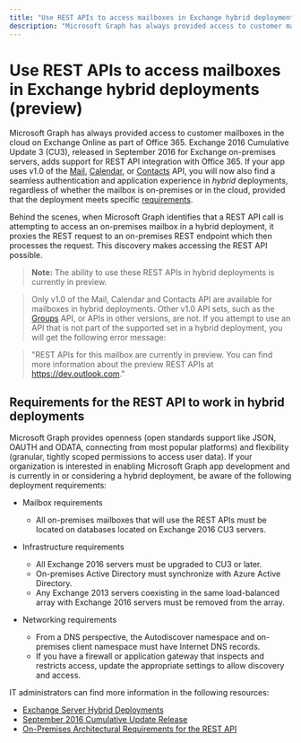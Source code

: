 ```yaml
---
title: "Use REST APIs to access mailboxes in Exchange hybrid deployments (preview)"
description: "Microsoft Graph has always provided access to customer mailboxes in the cloud on Exchange Online as part of Office 365."
---
```


# Use REST APIs to access mailboxes in Exchange hybrid deployments (preview)

Microsoft Graph has always provided access to customer mailboxes in the cloud on Exchange Online as part of Office 365.
Exchange 2016 Cumulative Update 3 (CU3), released in September 2016 for Exchange on-premises servers, adds support for 
REST API integration with Office 365. If your app uses v1.0 of the 
[Mail](/graph/api/resources/message?view=graph-rest-1.0), 
[Calendar](/graph/api/resources/calendar?view=graph-rest-1.0), or 
[Contacts](/graph/api/resources/contact?view=graph-rest-1.0) API, you will now also find a seamless 
authentication and application experience in _hybrid_ deployments, regardless of whether the mailbox 
is on-premises or in the cloud, provided that the deployment meets specific [requirements](#requirements-for-the-rest-api-to-work-in-hybrid-deployments). 


Behind the scenes, when Microsoft Graph identifies that a REST API call is attempting to access an on-premises 
mailbox in a hybrid deployment, it proxies the REST request to an on-premises REST endpoint which then processes
the request. This discovery makes accessing the REST API possible.

>**Note:** The ability to use these REST APIs in hybrid deployments is currently in preview.

>Only v1.0 of the Mail, Calendar and Contacts API are available for mailboxes in hybrid deployments. Other v1.0 API sets, 
such as the [Groups](/graph/api/resources/group?view=graph-rest-1.0) API, or APIs in other versions, 
are not. If you attempt to use an API that is not part of the supported set in a hybrid deployment, you will get the following error message:

>"REST APIs for this mailbox are currently in preview. You can find more information about the preview REST APIs at https://dev.outlook.com."

## Requirements for the REST API to work in hybrid deployments

Microsoft Graph provides openness (open standards support like JSON, OAUTH and ODATA, connecting from most popular platforms)
and flexibility (granular, tightly scoped permissions to access user data). 
If your organization is interested in enabling Microsoft Graph app development and is currently in or considering a hybrid deployment, 
be aware of the following deployment requirements:

- Mailbox requirements

  - All on-premises mailboxes that will use the REST APIs must be located on databases located on Exchange 2016 CU3 servers. 

- Infrastructure requirements

  - All Exchange 2016 servers must be upgraded to CU3 or later.  
  - On-premises Active Directory must synchronize with Azure Active Directory.
  - Any Exchange 2013 servers coexisting in the same load-balanced array with Exchange 2016 servers must be removed from the array.

- Networking requirements

  - From a DNS perspective, the Autodiscover namespace and on-premises client namespace must have Internet DNS records. 
  - If you have a firewall or application gateway that inspects and restricts access, update the appropriate settings to allow discovery and access.


IT administrators can find more information in the following resources:

- [Exchange Server Hybrid Deployments](https://technet.microsoft.com/en-us/library/jj200581(v=exchg.150).aspx)
- [September 2016 Cumulative Update Release](https://blogs.technet.microsoft.com/exchange/2016/09/20/released-september-2016-quarterly-exchange-updates/) 
- [On-Premises Architectural Requirements for the REST API](https://blogs.technet.microsoft.com/exchange/2016/09/26/on-premises-architectural-requirements-for-the-rest-api/)
